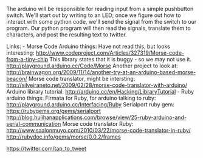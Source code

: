 The arduino will be responsible for reading input from a simple pushbutton switch. We'll start out by writing to an LED; once we figure out how to interact with some python code, we'll send the signal from the switch to our program. Our python program will then read the signals, translate them to characters, and post the resulting text to twitter.

Links:
	- Morse Code Arduino things:
		Have not read this, but looks interesting:
		http://www.codeproject.com/Articles/327319/Morse-code-from-a-tiny-chip
		This library states that it is buggy - so we may not use it.
		http://playground.arduino.cc/Code/Morse
		Another project to look at:
		http://brainwagon.org/2009/11/14/another-try-at-an-arduino-based-morse-beacon/
		Morse code translator, might be intersting:
		http://silveiraneto.net/2009/02/28/morse-code-translator-with-arduino/
		Arduino library tutorial:
		http://arduino.cc/en/Hacking/LibraryTutorial
	- Ruby arduino things:
		Firmata for Ruby, for arduino talking to ruby:
		http://playground.arduino.cc/Interfacing/Ruby
		Serialport ruby gem:
			https://rubygems.org/gems/serialport
			http://blog.hulihanapplications.com/browse/view/25-ruby-arduino-and-serial-communication
		Morse code translator Ruby:
			http://www.saalonmuyo.com/2010/03/22/morse-code-translator-in-ruby/
		http://rubydoc.info/gems/morse/0.0.2/frames

https://twitter.com/tap_to_tweet